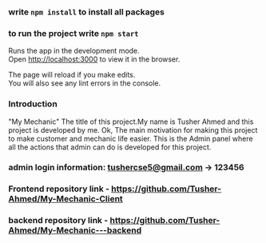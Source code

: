 ### write `npm install` to install all packages

### to run the project write `npm start`

Runs the app in the development mode.\
Open [http://localhost:3000](http://localhost:3000) to view it in the browser.

The page will reload if you make edits.\
You will also see any lint errors in the console.

### Introduction

"My Mechanic" The title of this project.My name is Tusher Ahmed and this project is developed by me. Ok, The main motivation for making this project to make customer and mechanic life easier.
This is the Admin panel where all the actions that admin can do is developed for this project.

### admin login information: tushercse5@gmail.com -> 123456
### Frontend repository link - https://github.com/Tusher-Ahmed/My-Mechanic-Client
### backend repository link - https://github.com/Tusher-Ahmed/My-Mechanic---backend
